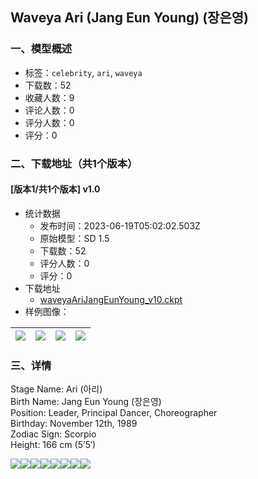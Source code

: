 ## Waveya Ari (Jang Eun Young) (장은영)
### 一、模型概述

- 标签：`celebrity`, `ari`, `waveya`
- 下载数：52
- 收藏人数：9
- 评论人数：0
- 评分人数：0
- 评分：0

### 二、下载地址（共1个版本）

#### [版本1/共1个版本] v1.0

- 统计数据
  - 发布时间：2023-06-19T05:02:02.503Z
  - 原始模型：SD 1.5
  - 下载数：52
  - 评分人数：0
  - 评分：0
- 下载地址
  - [waveyaAriJangEunYoung_v10.ckpt](https://civitai.com/api/download/models/70950)
- 样例图像：

| <img src="https://image.civitai.com/xG1nkqKTMzGDvpLrqFT7WA/be3b865d-f9ef-4915-835c-d19483d4ac11/width=450/793084.jpeg" /> | <img src="https://image.civitai.com/xG1nkqKTMzGDvpLrqFT7WA/454c7339-7067-402b-b81e-fdf862996c38/width=450/793092.jpeg" /> | <img src="https://image.civitai.com/xG1nkqKTMzGDvpLrqFT7WA/aee3baf5-d2a2-4ae8-9579-7e7982577d54/width=450/793090.jpeg" /> | <img src="https://image.civitai.com/xG1nkqKTMzGDvpLrqFT7WA/21cd2ae3-4dcc-46b4-96b2-c47024092268/width=450/793093.jpeg" /> |
| ---- | ---- | ---- | ---- |


### 三、详情
<p>Stage Name: Ari (아리)<br />Birth Name: Jang Eun Young (장은영)<br />Position: Leader, Principal Dancer, Choreographer<br />Birthday: November 12th, 1989<br />Zodiac Sign: Scorpio<br />Height: 166 cm (5’5′)</p><img src="https://image.civitai.com/xG1nkqKTMzGDvpLrqFT7WA/c80cfb84-f47f-4c14-82d5-cbf21a1cf39b/width=525/c80cfb84-f47f-4c14-82d5-cbf21a1cf39b.jpeg" /><img src="https://image.civitai.com/xG1nkqKTMzGDvpLrqFT7WA/03101886-3011-45f7-8192-5da9100a41b3/width=525/03101886-3011-45f7-8192-5da9100a41b3.jpeg" /><img src="https://image.civitai.com/xG1nkqKTMzGDvpLrqFT7WA/b70714ad-fdd8-497f-a4dc-cf5171e781c7/width=525/b70714ad-fdd8-497f-a4dc-cf5171e781c7.jpeg" /><img src="https://image.civitai.com/xG1nkqKTMzGDvpLrqFT7WA/04034c58-ab1f-4032-b194-a9f963db9712/width=525/04034c58-ab1f-4032-b194-a9f963db9712.jpeg" /><img src="https://image.civitai.com/xG1nkqKTMzGDvpLrqFT7WA/64755a93-5d07-4172-b5d7-b998457b145c/width=525/64755a93-5d07-4172-b5d7-b998457b145c.jpeg" /><img src="https://image.civitai.com/xG1nkqKTMzGDvpLrqFT7WA/0939e5e0-01c9-456d-8569-f98068d24afb/width=525/0939e5e0-01c9-456d-8569-f98068d24afb.jpeg" /><img src="https://image.civitai.com/xG1nkqKTMzGDvpLrqFT7WA/356e85cd-bcd4-450f-b2cc-ac92c6967a71/width=525/356e85cd-bcd4-450f-b2cc-ac92c6967a71.jpeg" /><img src="https://image.civitai.com/xG1nkqKTMzGDvpLrqFT7WA/dbeb93d7-3f76-4e73-a1ed-e41a83b4b27b/width=525/dbeb93d7-3f76-4e73-a1ed-e41a83b4b27b.jpeg" />